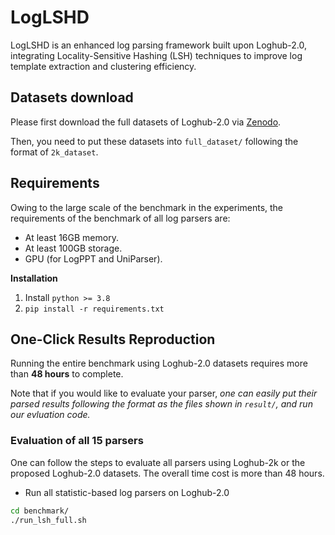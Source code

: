 # LogLSHD

LogLSHD is an enhanced log parsing framework built upon Loghub-2.0, integrating Locality-Sensitive Hashing (LSH) techniques to improve log template extraction and clustering efficiency.


## Datasets download

Please first download the full datasets of Loghub-2.0 via [Zenodo](https://zenodo.org/record/8275861).

Then, you need to put these datasets into `full_dataset/` following the format of `2k_dataset`.


## Requirements

Owing to the large scale of the benchmark in the experiments, the requirements of the benchmark of all log parsers are:

- At least 16GB memory.
- At least 100GB storage.
- GPU (for LogPPT and UniParser).

**Installation**

1. Install ```python >= 3.8```
2. ```pip install -r requirements.txt```


## One-Click Results Reproduction

Running the entire benchmark using Loghub-2.0 datasets requires more than **48 hours** to complete.

Note that if you would like to evaluate your parser, *one can easily put their parsed results following the format as the files shown in `result/`, and run our evluation code.*



### Evaluation of all 15 parsers

One can follow the steps to evaluate all parsers using Loghub-2k or the proposed Loghub-2.0 datasets. The overall time cost is more than 48 hours.


- Run all statistic-based log parsers on Loghub-2.0

```bash
cd benchmark/
./run_lsh_full.sh
```
